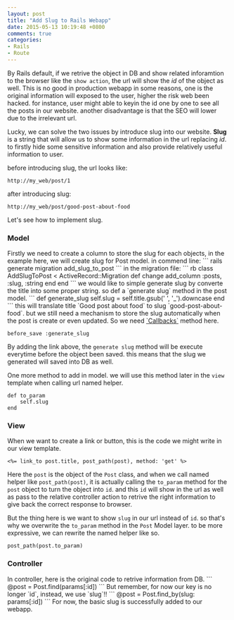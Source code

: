```yaml
---
layout: post
title: "Add Slug to Rails Webapp"
date: 2015-05-13 10:19:48 +0800
comments: true
categories: 
- Rails
- Route
---
```

By Rails default, if we retrive the object in DB and show related inforamtion to the browser like the `show action`, the url will show the <em>id</em> of the object as well. This is no good in production webapp in some reasons, one is the original information will exposed to the user, higher the risk web been hacked. for instance, user might able to keyin the id one by one to see all the posts in our website. another disadvantage is that the SEO will lower due to the irrelevant url. 

Lucky, we can solve the two issues by introduce slug into our website. <strong>Slug</strong> is a string that will allow us to show some information in the url replacing <em>id</em>. to firstly hide some sensitive information and also provide relatively useful information to user. 

before introducing slug, the url looks like:
```
http://my_web/post/1
``` 
after introducing slug:
```
http://my_web/post/good-post-about-food
```
Let's see how to implement slug.
<!-- more -->
<h3>Model</h3>
Firstly we need to create a column to store the slug for each objects, in the example here, we will create slug for Post model. in commend line:
```
rails generate migration add_slug_to_post
```
in the migration file:
``` rb
class AddSlugToPost < ActiveRecord::Migration
  def change
  	add_column :posts, :slug, :string
  end
end
```
we would like to simple generate slug by converte the title into some proper string. so def a `generate slug` method in the post model.
```
def generate_slug
  self.slug = self.title.gsub(' ', '_').downcase 
end
```
this will translate title `Good post about food` to slug `good-post-about-food`.
but we still need a mechanism to store the slug automatically when the post is create or even updated. So we need <a href = 'http://api.rubyonrails.org/classes/ActiveRecord/Callbacks.html'>`Callbacks`</a> method here.

```
before_save :generate_slug
``` 
By adding the link above, the `generate slug` method will be execute everytime before the object been saved. this means that the slug we generated will saved into DB as well.

One more method to add in model. we will use this method later in the `view` template when calling url named helper.

```
def to_param
	self.slug
end
```
<h3>View</h3>
When we want to create a link or button, this is the code we might write in our view template.

```
<%= link_to post.title, post_path(post), method: 'get' %> 
``` 
Here the `post` is the object of the `Post` class, and when we call named helper like `post_path(post)`, it is actually calling the `to_param` method for the `post` object to turn the object into `id`. and this `id` will show in the url as well as pass to the relative controller action to retrive the right information to give back the correct response to browser.

But the thing here is we want to show `slug` in our url instead of `id`. so that's why we overwrite the `to_param` method in the `Post` Model layer. to be more expressive, we can rewrite the named helper like so.
```
post_path(post.to_param)
```  
<h3>Controller</h3>
In controller, here is the original code to retrive information from DB.
```
@post = Post.find(params[:id])
```
But remember, for now our key is no longer `id`, instead, we use `slug`!!
```
@post = Post.find_by(slug: params[:id])
```
For now, the basic slug is successfully added to our webapp.